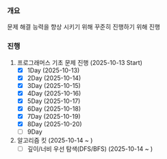 ### 개요
문제 해결 능력을 향상 시키기 위해 꾸준히 진행하기 위해 진행

### 진행
1. 프로그래머스 기초 문제 진행 (2025-10-13 Start)
   - [x] 1Day (2025-10-13)
   - [x] 2Day (2025-10-14)
   - [x] 3Day (2025-10-15)
   - [x] 4Day (2025-10-16)
   - [x] 5Day (2025-10-17)
   - [x] 6Day (2025-10-18)
   - [x] 7Day (2025-10-19)
   - [x] 8Day (2025-10-20)
   - [ ] 9Day

2. 알고리즘 킷 (2025-10-14 ~ )
   - [ ] 깊이/너비 우선 탐색(DFS/BFS) (2025-10-14 ~ )
